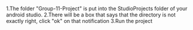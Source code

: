 1.The folder "Group-11-Project" is put into the StudioProjects folder of your android studio.
2.There will be a box that says that the directory is not exactly right, click "ok" on that notification
3.Run the project
